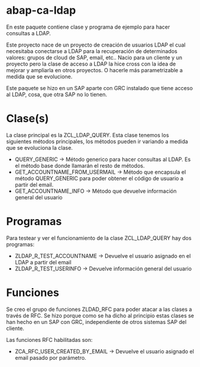 # abap-ca-ldap

En este paquete contiene clase y programa de ejemplo para hacer consultas a LDAP.

Este proyecto nace de un proyecto de creación de usuarios LDAP el cual necesitaba conectarse a LDAP para la recuperación de determinados valores: grupos de cloud de SAP, email, etc..  Nacio para un cliente y un proyecto pero
la clase de acceso a LDAP la hice cross con la idea de mejorar y ampliarla en otros proyectos. O hacerle más parametrizable a medida que se evolucione.

Este paquete se hizo en un SAP aparte con GRC instalado que tiene acceso al LDAP, cosa, que otra SAP no lo tienen.

# Clase(s)

La clase principal es la ZCL_LDAP_QUERY. Esta clase tenemos los siguientes métodos principales, los métodos pueden ir variando a medida que se evoluciona la clase.

* QUERY_GENERIC -> Método generico para hacer consultas al LDAP. Es el método base donde llamarán el resto de métodos.
* GET_ACCOUNTNAME_FROM_USERMAIL -> Método que encapsula el método QUERY_GENERIC para poder obtener el código de usuario a partir del email.
* GET_ACCOUNTNAME_INFO -> Método que devuelve información general del usuario

# Programas

Para testear y ver el funcionamiento de la clase ZCL_LDAP_QUERY hay dos programas:

* ZLDAP_R_TEST_ACCOUNTNAME -> Devuelve el usuario asignado en el LDAP a partir del email
* ZLDAP_R_TEST_USERINFO -> Devuelve información general del usuario

# Funciones

Se creo el grupo de funciones ZLDAD_RFC para poder atacar a las clases a través de RFC. Se hizo porque como se ha dicho al principio estas clases se han hecho en un SAP con GRC, independiente de otros sistemas SAP del cliente.

Las funciones RFC habilitadas son:

* ZCA_RFC_USER_CREATED_BY_EMAIL -> Devuelve el usuario asignado el email pasado por parámetro.


